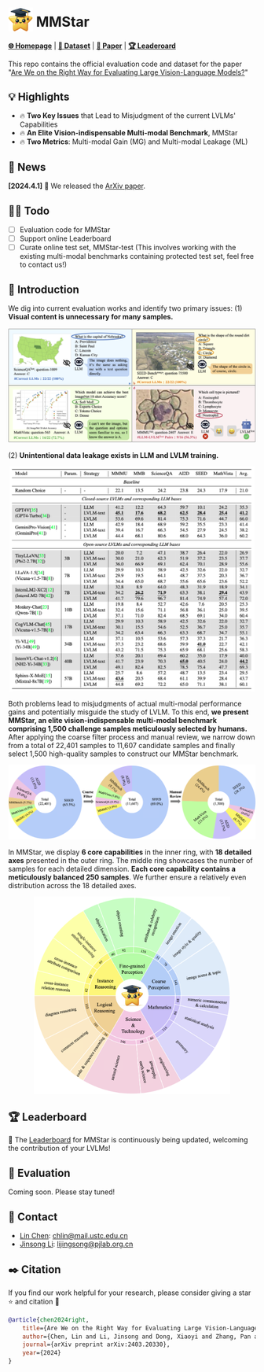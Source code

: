 # <img src="resources/logo.png" style="vertical-align: -10px;" :height="50px" width="50px"> MMStar

[**🌐 Homepage**](https://mmstar-benchmark.github.io/) | [**🤗 Dataset**]() | [**📖 Paper**](https://arxiv.org/pdf/2403.20330.pdf) | [**🏆 Leaderoard**]()

This repo contains the official evaluation code and dataset for the paper "[Are We on the Right Way for Evaluating Large Vision-Language Models?](https://arxiv.org/pdf/2403.20330.pdf)"

## 💡 Highlights

- 🔥 **Two Key Issues** that Lead to Misjudgment of the current LVLMs' Capabilities
- 🔥 **An Elite Vision-indispensable Multi-modal Benchmark**, MMStar
- 🔥 **Two Metrics**: Multi-modal Gain (MG) and Multi-modal Leakage (ML)

## 📜 News

**[2024.4.1]** 🚀 We released the [ArXiv paper](https://arxiv.org/pdf/2403.20330.pdf).

## 👨‍💻 Todo

- [ ] Evaluation code for MMStar
- [ ] Support online Leaderboard
- [ ] Curate online test set, MMStar-test (This involves working with the existing multi-modal benchmarks containing protected test set, feel free to contact us!)

## 👀 Introduction

We dig into current evaluation works and identify two primary issues:
(1) **Visual content is unnecessary for many samples.**

<p align="center">
  <img src="resources/4_case_in_1.png" :height="200px" width="700px">
</p>

(2) **Unintentional data leakage exists in LLM and LVLM training.**
<p align="center">
  <img src="resources/LVLM_on_6bench.png" :height="200px" width="500px">
</p>

Both problems lead to misjudgments of actual multi-modal performance gains and potentially misguide the study of LVLM. To this end, **we present MMStar, an elite vision-indispensable multi-modal benchmark comprising 1,500 challenge samples meticulously selected by humans.** After applying the coarse filter process and manual review, we narrow down from a total of 22,401 samples to 11,607 candidate samples and finally select 1,500 high-quality samples to construct our MMStar benchmark.

<p align="center">
  <img src="resources/data_source.png" :height="200px" width="600px">
</p>

In MMStar, we display **6 core capabilities** in the inner ring, with **18 detailed axes** presented in the outer ring. The middle ring showcases the number of samples for each detailed dimension. **Each core capability contains a meticulously balanced 250 samples**. We further ensure a relatively even distribution across the 18 detailed axes.

<p align="center">
  <img src="resources/mmstar.png" :height="400px" width="400px">
</p>

## 🏆 Leaderboard

🎯 The [Leaderboard]() for MMStar is continuously being updated, welcoming the contribution of your LVLMs!

## 🤖 Evaluation

Coming soon. Please stay tuned!

## 📧 Contact

- [Lin Chen](https://lin-chen.site/): chlin@mail.ustc.edu.cn
- [Jinsong Li](https://li-jinsong.github.io/): lijingsong@pjlab.org.cn

## ✒️ Citation

If you find our work helpful for your research, please consider giving a star ⭐ and citation 📝
```bibtex
@article{chen2024right,
    title={Are We on the Right Way for Evaluating Large Vision-Language Models?}, 
    author={Chen, Lin and Li, Jinsong and Dong, Xiaoyi and Zhang, Pan and Zang, Yuhang and Chen, Zehui and Duan, Haodong and Wang, Jiaqi and Qiao, Yu and Lin, Dahua and Zhao, Feng},
    journal={arXiv preprint arXiv:2403.20330},
    year={2024}
}
```
